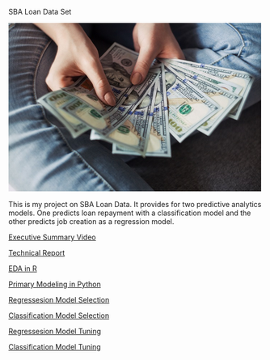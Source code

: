 SBA Loan Data Set

<img src="images/loan.jpg" width ="500">

This is my project on SBA Loan Data. It provides for two predictive analytics models. One predicts loan repayment with a classification model and the other predicts job creation as a regression model.

[Executive Summary Video](https://youtu.be/G62wqCy5P1Y)

[Technical Report](https://github.com/BellevueDSCLoyd/DSC630/blob/main/FinalReport.pdf)

[EDA in R](https://htmlpreview.github.io/?https://github.com/BellevueDSCLoyd/DSC630/blob/main/630Project.html)

[Primary Modeling in Python](https://github.com/BellevueDSCLoyd/DSC630/blob/main/FinalProject.ipynb)

[Regressesion Model Selection](https://github.com/BellevueDSCLoyd/DSC630/blob/main/Pycaret_Reg.ipynb)

[Classification Model Selection](https://github.com/BellevueDSCLoyd/DSC630/blob/main/Pycaret_Cat.ipynb)

[Regressesion Model Tuning](https://github.com/BellevueDSCLoyd/DSC630/blob/main/Pycaret_Reg_Tuning.ipynb)

[Classification Model Tuning](https://github.com/BellevueDSCLoyd/DSC630/blob/main/PyCaret_Cat_Tuning.ipynb)

